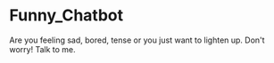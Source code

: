 # Funny_Chatbot
Are you feeling sad, bored, tense or you just want to lighten up. Don't worry! Talk to me.
